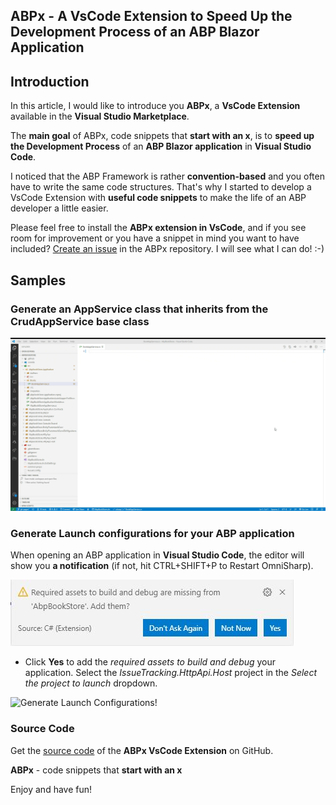 ## ABPx - A VsCode Extension to Speed Up the Development Process of an ABP Blazor Application

## Introduction

In this article, I would like to introduce you **ABPx**, a **VsCode Extension** available in the **Visual Studio Marketplace**.

The **main goal** of ABPx, code snippets that **start with an x**, is to **speed up the Development Process** of an **ABP Blazor application** in **Visual Studio Code**.

I noticed that the ABP Framework is rather **convention-based** and you often have to write the same code structures. That's why I started to develop a VsCode Extension with **useful code snippets** to make the life of an ABP developer a little easier.

Please feel free to install the **ABPx extension in VsCode**, and if you see room for improvement or you have a snippet in mind you want to have included? [Create an issue](https://github.com/bartvanhoey/ABPx/issues/new) in the ABPx repository. I will see what I can do! :-)

## Samples

### Generate an AppService class that inherits from the CrudAppService base class

![CrudAppService snippet!](images/crudappservice.gif "Generate an AppService class that inherits from the CrudAppService base class!")

### Generate Launch configurations for your ABP application

When opening an ABP application in **Visual Studio Code**, the editor will show you **a notification** (if not, hit CTRL+SHIFT+P to Restart OmniSharp).

![Required Assets Missing!](images/RequiredAssetsMissing.jpg "Required Assets Missing!")

* Click **Yes** to add the *required assets to build and debug* your application. Select the *IssueTracking.HttpApi.Host* project in the *Select the project to launch* dropdown.

![Generate Launch Configurations!](images/launchconfigurations.gif "Generate Launch Configurations needed for your project!")

### Source Code

Get the [source code](https://github.com/bartvanhoey/ABPx) of the **ABPx VsCode Extension** on GitHub.

**ABPx** - code snippets that **start with an x**

Enjoy and have fun!
